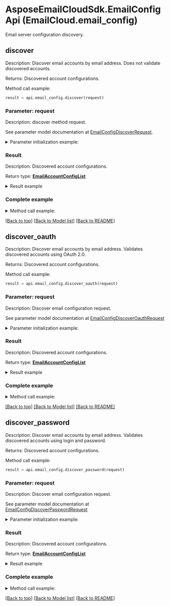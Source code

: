 # AsposeEmailCloudSdk.EmailConfigApi (EmailCloud.email_config)

Email server configuration discovery.

<a name="discover"></a>
## discover

Description: Discover email accounts by email address. Does not validate discovered accounts.             

Returns: Discovered account configurations.

Method call example:
```python
result = api.email_config.discover(request)
```

### Parameter: request

Description: discover method request.

See parameter model documentation at [EmailConfigDiscoverRequest](EmailConfigDiscoverRequest.md).

<details>
    <summary>Parameter initialization example:</summary>
    
```python
request = models.EmailConfigDiscoverRequest(
    address='address@gmail.com')
```

</details>

### Result

Description: Discovered account configurations.

Return type: [**EmailAccountConfigList**](EmailAccountConfigList.md)

<details>
    <summary>Result example</summary>

```python
result = models.EmailAccountConfigList(
    value=[
        models.EmailAccountConfig(
            display_name='Google Mail',
            host='imap.gmail.com',
            port=993,
            socket_type='SSLAuto',
            authentication_types=[
                'PasswordCleartext',
                'OAuth2'],
            extra_info=[
                models.NameValuePair(
                    name='Enable: You need to enable IMAP access',
                    value='https://mail.google.com/mail/?ui=2&shva=1#settings/fwdandpop')]),
        models.EmailAccountConfig(
            display_name='Google Mail',
            protocol_type='SMTP',
            host='smtp.gmail.com',
            port=465,
            socket_type='SSLAuto',
            authentication_types=[
                'PasswordCleartext',
                'OAuth2'],
            extra_info=[
                models.NameValuePair(
                    name='Enable: You need to enable IMAP access',
                    value='https://mail.google.com/mail/?ui=2&shva=1#settings/fwdandpop')]),
        models.EmailAccountConfig(
            display_name='Google Mail',
            protocol_type='POP3',
            host='pop.gmail.com',
            port=995,
            socket_type='SSLAuto',
            authentication_types=[
                'PasswordCleartext',
                'OAuth2'],
            extra_info=[
                models.NameValuePair(
                    name='Enable: You need to enable IMAP access',
                    value='https://mail.google.com/mail/?ui=2&shva=1#settings/fwdandpop')])])
```
</details>

### Complete example

<details>
    <summary>Method call example:</summary>

```python
api = EmailCloud(app_key, app_sid)

// Prepare parameters:
request = models.EmailConfigDiscoverRequest(
    address='address@gmail.com')

// Call method:
result = api.email_config.discover(request)

// Result example:
result = models.EmailAccountConfigList(
    value=[
        models.EmailAccountConfig(
            display_name='Google Mail',
            host='imap.gmail.com',
            port=993,
            socket_type='SSLAuto',
            authentication_types=[
                'PasswordCleartext',
                'OAuth2'],
            extra_info=[
                models.NameValuePair(
                    name='Enable: You need to enable IMAP access',
                    value='https://mail.google.com/mail/?ui=2&shva=1#settings/fwdandpop')]),
        models.EmailAccountConfig(
            display_name='Google Mail',
            protocol_type='SMTP',
            host='smtp.gmail.com',
            port=465,
            socket_type='SSLAuto',
            authentication_types=[
                'PasswordCleartext',
                'OAuth2'],
            extra_info=[
                models.NameValuePair(
                    name='Enable: You need to enable IMAP access',
                    value='https://mail.google.com/mail/?ui=2&shva=1#settings/fwdandpop')]),
        models.EmailAccountConfig(
            display_name='Google Mail',
            protocol_type='POP3',
            host='pop.gmail.com',
            port=995,
            socket_type='SSLAuto',
            authentication_types=[
                'PasswordCleartext',
                'OAuth2'],
            extra_info=[
                models.NameValuePair(
                    name='Enable: You need to enable IMAP access',
                    value='https://mail.google.com/mail/?ui=2&shva=1#settings/fwdandpop')])])
```

</details>

[[Back to top]](#) [[Back to Model list]](Models.md) [[Back to README]](README.md)
<a name="discover_oauth"></a>
## discover_oauth

Description: Discover email accounts by email address. Validates discovered accounts using OAuth 2.0.             

Returns: Discovered account configurations.

Method call example:
```python
result = api.email_config.discover_oauth(request)
```

### Parameter: request

Description: Discover email configuration request.

See parameter model documentation at [EmailConfigDiscoverOauthRequest](EmailConfigDiscoverOauthRequest.md)

<details>
    <summary>Parameter initialization example:</summary>
    
```python
request = models.EmailConfigDiscoverOauthRequest(
    client_id='ClientId',
    client_secret='ClientSecret',
    refresh_token='RefreshToken',
    address='example@aspose.com',
    fast_processing=True)
```

</details>

### Result

Description: Discovered account configurations.

Return type: [**EmailAccountConfigList**](EmailAccountConfigList.md)

<details>
    <summary>Result example</summary>

```python
result = models.EmailAccountConfigList(
    value=[
        models.EmailAccountConfig(
            display_name='Google Mail',
            host='imap.gmail.com',
            port=993,
            socket_type='SSLAuto',
            authentication_types=[
                'PasswordCleartext',
                'OAuth2'],
            extra_info=[
                models.NameValuePair(
                    name='Enable: You need to enable IMAP access',
                    value='https://mail.google.com/mail/?ui=2&shva=1#settings/fwdandpop')]),
        models.EmailAccountConfig(
            display_name='Google Mail',
            protocol_type='SMTP',
            host='smtp.gmail.com',
            port=465,
            socket_type='SSLAuto',
            authentication_types=[
                'PasswordCleartext',
                'OAuth2'],
            extra_info=[
                models.NameValuePair(
                    name='Enable: You need to enable IMAP access',
                    value='https://mail.google.com/mail/?ui=2&shva=1#settings/fwdandpop')]),
        models.EmailAccountConfig(
            display_name='Google Mail',
            protocol_type='POP3',
            host='pop.gmail.com',
            port=995,
            socket_type='SSLAuto',
            authentication_types=[
                'PasswordCleartext',
                'OAuth2'],
            extra_info=[
                models.NameValuePair(
                    name='Enable: You need to enable IMAP access',
                    value='https://mail.google.com/mail/?ui=2&shva=1#settings/fwdandpop')])])
```
</details>

### Complete example

<details>
    <summary>Method call example:</summary>

```python
api = EmailCloud(app_key, app_sid)

// Prepare parameters:
request = models.EmailConfigDiscoverOauthRequest(
    client_id='ClientId',
    client_secret='ClientSecret',
    refresh_token='RefreshToken',
    address='example@aspose.com',
    fast_processing=True)

// Call method:
result = api.email_config.discover_oauth(request)

// Result example:
result = models.EmailAccountConfigList(
    value=[
        models.EmailAccountConfig(
            display_name='Google Mail',
            host='imap.gmail.com',
            port=993,
            socket_type='SSLAuto',
            authentication_types=[
                'PasswordCleartext',
                'OAuth2'],
            extra_info=[
                models.NameValuePair(
                    name='Enable: You need to enable IMAP access',
                    value='https://mail.google.com/mail/?ui=2&shva=1#settings/fwdandpop')]),
        models.EmailAccountConfig(
            display_name='Google Mail',
            protocol_type='SMTP',
            host='smtp.gmail.com',
            port=465,
            socket_type='SSLAuto',
            authentication_types=[
                'PasswordCleartext',
                'OAuth2'],
            extra_info=[
                models.NameValuePair(
                    name='Enable: You need to enable IMAP access',
                    value='https://mail.google.com/mail/?ui=2&shva=1#settings/fwdandpop')]),
        models.EmailAccountConfig(
            display_name='Google Mail',
            protocol_type='POP3',
            host='pop.gmail.com',
            port=995,
            socket_type='SSLAuto',
            authentication_types=[
                'PasswordCleartext',
                'OAuth2'],
            extra_info=[
                models.NameValuePair(
                    name='Enable: You need to enable IMAP access',
                    value='https://mail.google.com/mail/?ui=2&shva=1#settings/fwdandpop')])])
```

</details>

[[Back to top]](#) [[Back to Model list]](Models.md) [[Back to README]](README.md)
<a name="discover_password"></a>
## discover_password

Description: Discover email accounts by email address. Validates discovered accounts using login and password.             

Returns: Discovered account configurations.

Method call example:
```python
result = api.email_config.discover_password(request)
```

### Parameter: request

Description: Discover email configuration request.

See parameter model documentation at [EmailConfigDiscoverPasswordRequest](EmailConfigDiscoverPasswordRequest.md)

<details>
    <summary>Parameter initialization example:</summary>
    
```python
request = models.EmailConfigDiscoverPasswordRequest(
    password='password',
    address='example@aspose.com',
    fast_processing=True)
```

</details>

### Result

Description: Discovered account configurations.

Return type: [**EmailAccountConfigList**](EmailAccountConfigList.md)

<details>
    <summary>Result example</summary>

```python
result = models.EmailAccountConfigList(
    value=[
        models.EmailAccountConfig(
            display_name='Google Mail',
            host='imap.gmail.com',
            port=993,
            socket_type='SSLAuto',
            authentication_types=[
                'PasswordCleartext',
                'OAuth2'],
            extra_info=[
                models.NameValuePair(
                    name='Enable: You need to enable IMAP access',
                    value='https://mail.google.com/mail/?ui=2&shva=1#settings/fwdandpop')]),
        models.EmailAccountConfig(
            display_name='Google Mail',
            protocol_type='SMTP',
            host='smtp.gmail.com',
            port=465,
            socket_type='SSLAuto',
            authentication_types=[
                'PasswordCleartext',
                'OAuth2'],
            extra_info=[
                models.NameValuePair(
                    name='Enable: You need to enable IMAP access',
                    value='https://mail.google.com/mail/?ui=2&shva=1#settings/fwdandpop')]),
        models.EmailAccountConfig(
            display_name='Google Mail',
            protocol_type='POP3',
            host='pop.gmail.com',
            port=995,
            socket_type='SSLAuto',
            authentication_types=[
                'PasswordCleartext',
                'OAuth2'],
            extra_info=[
                models.NameValuePair(
                    name='Enable: You need to enable IMAP access',
                    value='https://mail.google.com/mail/?ui=2&shva=1#settings/fwdandpop')])])
```
</details>

### Complete example

<details>
    <summary>Method call example:</summary>

```python
api = EmailCloud(app_key, app_sid)

// Prepare parameters:
request = models.EmailConfigDiscoverPasswordRequest(
    password='password',
    address='example@aspose.com',
    fast_processing=True)

// Call method:
result = api.email_config.discover_password(request)

// Result example:
result = models.EmailAccountConfigList(
    value=[
        models.EmailAccountConfig(
            display_name='Google Mail',
            host='imap.gmail.com',
            port=993,
            socket_type='SSLAuto',
            authentication_types=[
                'PasswordCleartext',
                'OAuth2'],
            extra_info=[
                models.NameValuePair(
                    name='Enable: You need to enable IMAP access',
                    value='https://mail.google.com/mail/?ui=2&shva=1#settings/fwdandpop')]),
        models.EmailAccountConfig(
            display_name='Google Mail',
            protocol_type='SMTP',
            host='smtp.gmail.com',
            port=465,
            socket_type='SSLAuto',
            authentication_types=[
                'PasswordCleartext',
                'OAuth2'],
            extra_info=[
                models.NameValuePair(
                    name='Enable: You need to enable IMAP access',
                    value='https://mail.google.com/mail/?ui=2&shva=1#settings/fwdandpop')]),
        models.EmailAccountConfig(
            display_name='Google Mail',
            protocol_type='POP3',
            host='pop.gmail.com',
            port=995,
            socket_type='SSLAuto',
            authentication_types=[
                'PasswordCleartext',
                'OAuth2'],
            extra_info=[
                models.NameValuePair(
                    name='Enable: You need to enable IMAP access',
                    value='https://mail.google.com/mail/?ui=2&shva=1#settings/fwdandpop')])])
```

</details>

[[Back to top]](#) [[Back to Model list]](Models.md) [[Back to README]](README.md)

